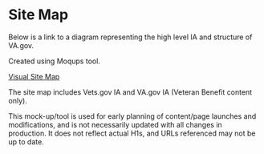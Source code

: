 # Site Map

Below is a link to a diagram representing the high level IA and structure of VA.gov. 

Created using Moqups tool.

[Visual Site Map](https://app.moqups.com/Rnc4BDEKrA/view/page/a4dc7a719)

The site map includes Vets.gov IA and VA.gov IA (Veteran Benefit content only).

This mock-up/tool is used for early planning of content/page launches and modifications, and is not necessarily updated with all changes in production.  It does not reflect actual H1s, and URLs referenced may not be up to date.  


